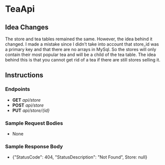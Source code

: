 # TeaApi
## Idea Changes
The store and tea tables remained the same. However, the idea behind it changed. I made a mistake since I didn't take into account that store_id was a primary key and that there are no arrays in MySql. So the stores will only contain their most popular tea and will be a child of the tea table. The idea behind this is that you cannot get rid of a tea if there are still stores selling it.

## Instructions
### Endpoints
- **GET** *api/store*
- **POST** *api/store*
- **PUT** *api/store/{id}*

### Sample Request Bodies
- None
### Sample Response Body
- {"StatusCode": 404, "StatusDescription": "Not Found", Store: null}
